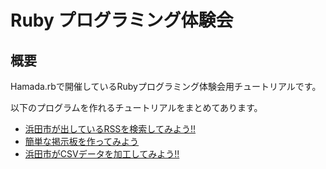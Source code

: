 # Ruby プログラミング体験会

## 概要

Hamada.rbで開催しているRubyプログラミング体験会用チュートリアルです。

以下のプログラムを作れるチュートリアルをまとめてあります。

- [浜田市が出しているRSSを検索してみよう!!](./rss/rss.md)
- [簡単な掲示板を作ってみよう](./bbs/bbs.md)
- [浜田市がCSVデータを加工してみよう!!](./csv/csv.md)